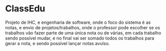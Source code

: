 # ClassEdu
Projeto de IHC, e engenharia de software, onde o foco do sistema é as notas, e envio de projetos/trabalhos, onde o professor pode escolher se os trabalhos vão fazer parte de uma única nota ou de várias, em cada trabalho sendo possível mudar, e no final vai ser somado todos os trabalhos para gerar a nota, e sendo possível lançar notas avulso. 

